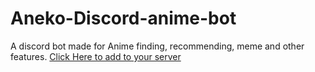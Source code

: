 # Aneko-Discord-anime-bot
A discord bot made for Anime finding, recommending, meme and other features.
<a href="aneko-bot.herokuapp.com">Click Here to add to your server</a>
